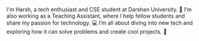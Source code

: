 
I'm Harsh, a tech enthusiast and CSE student at Darshan University. 🚀 I’m also working as a Teaching Assistant, where I help fellow students and share my passion for technology. 💻 I’m all about diving into new tech and exploring how it can solve problems and create cool projects. 🌟
